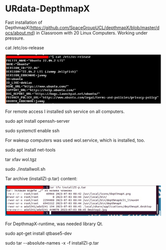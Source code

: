 # URdata-DepthmapX
Fast installation of DepthmapX(https://github.com/SpaceGroupUCL/depthmapX/blob/master/docs/about.md) in Classroom with 20 Linux Computers. 
Working under pressure.

cat /etc/os-release

![alt text](https://github.com/zvonkoilich/URdata-DepthmapX/blob/main/os-release.jpg?raw=true)



For remote access I installed ssh service on all computers.

sudo apt install openssh-server

sudo systemctl enable ssh
    


For wakeup computers was used wol.service, which is installed, too.

sudo apt install net-tools

tar xfav wol.tgz 

sudo ./installwoll.sh


Tar archive (installZI-p.tar) content:

![alt text](https://github.com/zvonkoilich/URdata-DepthmapX/blob/main/depthmapX2023-tar.jpg?raw=true)

For DepthmapX-runtime, was needed library Qt.

sudo apt-get install qtbase5-dev

sudo tar --absolute-names -x -f installZI-p.tar
